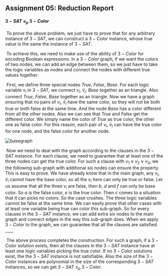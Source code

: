 ## Assignment 05: Reduction Report

#### $3-SAT$ $\le_{p}$ $3-Color$

​	To prove the above problem, we just have to prove that for any arbitrary instance of $3-SAT$, we can construct a $3-Color$ instance, whose true value is the same the instance of $3-SAT$.

​	To achieve this, we need to make use of the ability of $3-Color$ for encoding Boolean expressions. In a $3-Color$ graph, if we want the colors of two nodes, we can add an edge between them, so we just have to take the logic variables as nodes and connect the nodes with different true values together.

​	First, we define three special nodes $True$, $False$, $Base$. For each logic variable $v_{i}$ in $3-SAT$, we connect $v_{i}$, $\bar{v}_{i}$, $Base$ together as an triangle. Also connect $True$, $False$, $Base$ together as an triangle. Now we have a graph ensuring that no pairs of $v_{i}$, $\bar{v}_{i}$ have the same color, so they will not be both true or both false at the same time. And the node $Base$ has a color different from all the other nodes. Also we can see that $True$ and $False$ get the different color. We simply name the color of $True$ as true color, the other one as false color. For this reason, each pair of  $v_{i}$, $\bar{v}_{i}$ can have the true color for one node, and the false color for another node.

![basegraph](C:\Users\ASUS\IdeaProjects\CS216\src\Week12\report\basegraph.png)

​	Now we need to deal with the graph according to the clauses in the $3-SAT$ instance. For each clause, we need to guarantee that at least one of the three nodes can get the true color. For such a clause with $v_{1}\vee v_{2}\vee v_{3}$, we the following sub-graph with additional six nodes can ensure the property. This is easy to prove. We have already know that in the main graph, any  $v_{i}$, $\bar{v}_{i}$ cannot have the base color, so all the $v_{i}$ here can only be true or false. Let us assume that all the three $v_{i}$ are false, then $b$, $d$ and $f$ can only be base color. So $a$ is the false color, $e$ is the true color. Then $c$ comes to a situation that it can picks no colors. So the case crushes. The three logic variables cannot be false at the same time. We can easily prove that other cases with at least one variable being true can color this sub-graph. So for every clauses in the $3-SAT$ instance, we can add extra six nodes to the main graph and connect edges in the way this sub-graph does. When we apply $3-Color$ to the graph, we can guarantee that all the clauses are satisfied.

<img src="C:\Users\ASUS\IdeaProjects\CS216\src\Week12\report\subgraph.png" alt="subgraph" style="zoom: 33%;" />

​	The above process completes the construction. For such a graph, if a $3-Color$ solution exists, then all the clauses in the $3-SAT$ instance have at least one logic variables picking the true color. If no $3-Color$ solutions exist, the the $3-SAT$ instance is not satisfiable. Also the size of the $3-Color$ instances are polynomial in the size of the corresponding $3-SAT$ instances, so we can get $3-SAT$ $\le_{p}$ $3-Color$.
